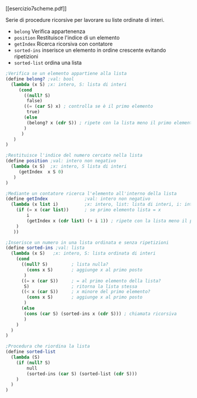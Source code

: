 [[esercizio7scheme.pdf]]

Serie di procedure ricorsive per lavorare su liste ordinate di interi. 
- `belong` Verifica appartenenza
- `position` Restituisce l'indice di un elemento 
- `getIndex` Ricerca ricorsiva con contatore
- `sorted-ins` inserisce un elemento in ordine crescente evitando ripetizioni
- `sorted-list` ordina una lista 


```scheme
;Verifica se un elemento appartiene alla lista
(define belong? ;val: bool 
  (lambda (x S) ;x: intero, S: lista di interi
     (cond
       ((null? S)
        false)
       ((= (car S) x) ; controlla se è il primo elemento
        true)
       (else
        (belong? x (cdr S)) ; ripete con la lista meno il primo elemento 
       )
      )
   )
)

;Restituisce l'indice del numero cercato nella lista
(define position ;val: intero non negativo
  (lambda (x S)  ;x: intero, S lista di interi
     (getIndex  x S 0)
   )
)

;Mediante un contatore ricerca l'elemento all'interno della lista
(define getIndex              ;val: intero non negativo
  (lambda (x list i)          ;x: intero, list: lista di interi, i: intero non negativo (parte da 0)
    (if (= x (car list))      ; se primo elemento lista = x
        i 
        (getIndex x (cdr list) (+ i 1)) ; ripete con la lista meno il primo elemento 
    )
   ))

;Inserisce un numero in una lista ordinata e senza ripetizioni
(define sorted-ins ;val: lista
  (lambda (x S)   ;x: intero, S: lista ordinata di interi
    (cond
      ((null? S)         ; lista nulla?
        (cons x S)       ; aggiunge x al primo posto 
       )
      ((= x (car S))     ; = al primo elemento della lista?
       S)                ; ritorna la lista stessa
      ((< x (car S))     ; x minore del primo elemento?
        (cons x S)       ; aggiunge x al primo posto 
       )
      (else
       (cons (car S) (sorted-ins x (cdr S))) ; chiamata ricorsiva
       )
    ) 
  )
)

;Procedura che riordina la lista
(define sorted-list
  (lambda (S)
    (if (null? S)
        null
        (sorted-ins (car S) (sorted-list (cdr S)))
    )
  )
) 
```